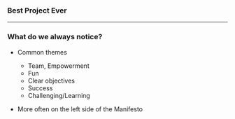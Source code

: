 ### Best Project Ever
---
### What do we always notice?
- Common themes
    - Team, Empowerment
    - Fun
    - Clear objectives
    - Success
    - Challenging/Learning

- More often on the left side of the Manifesto
